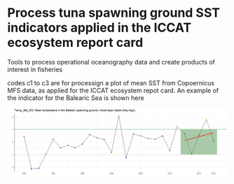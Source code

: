 # Process tuna spawning ground SST indicators applied in the ICCAT ecosystem report card
Tools to process operational oceanography data and create products of interest in fisheries

codes c1 to c3 are for processign a plot of mean SST from Copoernicus MFS data, as applied for the ICCAT ecosystem repot card. An example of the indicator for the Balearic Sea is shown here


![See an output example of the SST plot for the Balearic Islands](https://raw.githubusercontent.com/D-Alvarez-Berastegui/Operational_Fisheries_Oceanography/master/ICCAT_eco_plot/SST_plot_example_Balearics.png)


